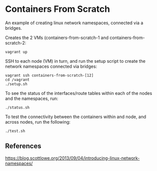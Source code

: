# Containers From Scratch

An example of creating linux network namespaces, connected via a bridges.

Creates the 2 VMs (containers-from-scratch-1 and containers-from-scratch-2:

```
vagrant up
```

SSH to each node (VM) in turn, and run the setup script to create the network namespaces connected via bridges: 

```
vagrant ssh containers-from-scratch-[12]
cd /vagrant
./setup.sh
```

To see the status of the interfaces/route tables within each of the nodes and the namespaces, run:

```
./status.sh
```

To test the connectivity between the containers within and node, and across nodes, run the following:

```
./test.sh
```

## References

https://blog.scottlowe.org/2013/09/04/introducing-linux-network-namespaces/
